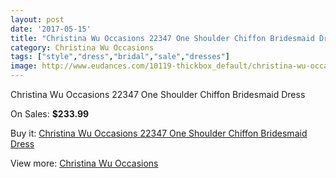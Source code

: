 ```yaml
---
layout: post
date: '2017-05-15'
title: "Christina Wu Occasions 22347 One Shoulder Chiffon Bridesmaid Dress"
category: Christina Wu Occasions
tags: ["style","dress","bridal","sale","dresses"]
image: http://www.eudances.com/10119-thickbox_default/christina-wu-occasions-22347-one-shoulder-chiffon-bridesmaid-dress.jpg
---
```

Christina Wu Occasions 22347 One Shoulder Chiffon Bridesmaid Dress

On Sales: **$233.99**
<a href="https://www.eudances.com/en/christina-wu-occasions/3319-christina-wu-occasions-22347-one-shoulder-chiffon-bridesmaid-dress.html"><amp-img layout="responsive" width="600" height="600" src="//www.eudances.com/10119-thickbox_default/christina-wu-occasions-22347-one-shoulder-chiffon-bridesmaid-dress.jpg" alt="Christina Wu Occasions 22347 One Shoulder Chiffon Bridesmaid Dress 0" /></a>
<a href="https://www.eudances.com/en/christina-wu-occasions/3319-christina-wu-occasions-22347-one-shoulder-chiffon-bridesmaid-dress.html"><amp-img layout="responsive" width="600" height="600" src="//www.eudances.com/10122-thickbox_default/christina-wu-occasions-22347-one-shoulder-chiffon-bridesmaid-dress.jpg" alt="Christina Wu Occasions 22347 One Shoulder Chiffon Bridesmaid Dress 1" /></a>
<a href="https://www.eudances.com/en/christina-wu-occasions/3319-christina-wu-occasions-22347-one-shoulder-chiffon-bridesmaid-dress.html"><amp-img layout="responsive" width="600" height="600" src="//www.eudances.com/10121-thickbox_default/christina-wu-occasions-22347-one-shoulder-chiffon-bridesmaid-dress.jpg" alt="Christina Wu Occasions 22347 One Shoulder Chiffon Bridesmaid Dress 2" /></a>
<a href="https://www.eudances.com/en/christina-wu-occasions/3319-christina-wu-occasions-22347-one-shoulder-chiffon-bridesmaid-dress.html"><amp-img layout="responsive" width="600" height="600" src="//www.eudances.com/10120-thickbox_default/christina-wu-occasions-22347-one-shoulder-chiffon-bridesmaid-dress.jpg" alt="Christina Wu Occasions 22347 One Shoulder Chiffon Bridesmaid Dress 3" /></a>

Buy it: [Christina Wu Occasions 22347 One Shoulder Chiffon Bridesmaid Dress](https://www.eudances.com/en/christina-wu-occasions/3319-christina-wu-occasions-22347-one-shoulder-chiffon-bridesmaid-dress.html "Christina Wu Occasions 22347 One Shoulder Chiffon Bridesmaid Dress")

View more: [Christina Wu Occasions](https://www.eudances.com/en/59-christina-wu-occasions "Christina Wu Occasions")